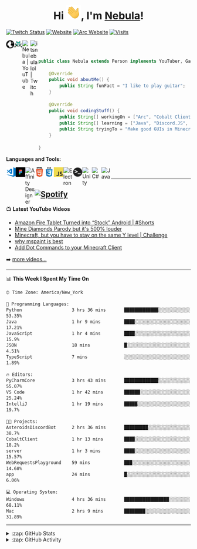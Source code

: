 <h1 align="center">Hi <img src="https://raw.githubusercontent.com/ABSphreak/ABSphreak/master/gifs/Hi.gif" width="40px" />, I'm <a href="https://www.youtube.com/channel/UCE86Qx7We3sZjgqMrX2yfyg">Nebula</a>!</h1><!-- 👋 -->

[![Twitch Status](https://img.shields.io/twitch/status/itsnebulalol?color=%239146FF&logo=twitch&style=flat-square)](https://twitch.tv/itsnebulalol)
[![Website](https://img.shields.io/website?label=nebulayt.xyz&url=https%3A%2F%2Fnebulayt.xyz&style=flat-square)][website]
[![Arc Website](https://img.shields.io/website?label=arcmc.cf&url=https%3A%2F%2Farcmc.cf&style=flat-square)][arcwebsite]
[![Visits](https://badges.pufler.dev/visits/itsnebulalol/itsnebulalol?logo=GitHub&label=github%20visits&color=blue&logoColor=white&style=flat-square)](https://github.com/itsnebulalol)

[<img align="left" alt="nebulayt.xyz" width="22px" src="https://raw.githubusercontent.com/iconic/open-iconic/master/svg/globe.svg" />][website]
[<img align="left" alt="theicemc.xyz" width="22px" src="images/theice.png" />][minecraft]
[<img align="left" alt="Nebula | YouTube" width="22px" src="https://cdn.jsdelivr.net/npm/simple-icons@v3/icons/youtube.svg" />][youtube]
[<img align="left" alt="itsnebulalol | Twitch" width="22px" src="https://images-wixmp-ed30a86b8c4ca887773594c2.wixmp.com/f/d3408e21-ecbb-4476-8e3b-ae5a845eb414/d9djk9s-3566ad4f-38d7-4721-a732-78e1f7246a7f.png/v1/fill/w_894,h_894,q_75,strp/logo_twitch_iosversion_by_akiruuu-d9djk9s.png?token=eyJ0eXAiOiJKV1QiLCJhbGciOiJIUzI1NiJ9.eyJpc3MiOiJ1cm46YXBwOjdlMGQxODg5ODIyNjQzNzNhNWYwZDQxNWVhMGQyNmUwIiwic3ViIjoidXJuOmFwcDo3ZTBkMTg4OTgyMjY0MzczYTVmMGQ0MTVlYTBkMjZlMCIsImF1ZCI6WyJ1cm46c2VydmljZTppbWFnZS5vcGVyYXRpb25zIl0sIm9iaiI6W1t7InBhdGgiOiIvZi9kMzQwOGUyMS1lY2JiLTQ0NzYtOGUzYi1hZTVhODQ1ZWI0MTQvZDlkams5cy0zNTY2YWQ0Zi0zOGQ3LTQ3MjEtYTczMi03OGUxZjcyNDZhN2YucG5nIiwid2lkdGgiOiI8PTg5NCIsImhlaWdodCI6Ijw9ODk0In1dXX0.Ij5_B7I3IffFzcK5WQLkTKTHJeK8Vb7kemkbGqhWCBk" />][twitch]

<br />
<!--## I'm a YouTuber, Gamer, and Developer!-->
<br />

```java
public class Nebula extends Person implements YouTuber, Gamer, Developer {
    
    @Override
    public void aboutMe() {
        public String funFact = "I like to play guitar";
    }
    
    @Override
    public void codingStuff() {
        public String[] workingOn = ["Arc", "Cobalt Client", "code-folder-generator", "nebulayt.xyz"];
        public String[] learning = ["Java", "Discord.JS", "Jekyll/Liquid"];
        public String tryingTo = "Make good GUIs in Minecraft Clients / Mods";
    }
    
}
```
<!---   🔭 I’m currently working on Cobalt Minecraft Client
-   🌱 I’m currently learning Java, Unity, and more!
-   🤔 I’m trying to make good GUIs in Minecraft Coder Pack
-   ⚡ Fun fact: I like to play guitar!-->

**Languages and Tools:**

<img align="left" alt="Visual Studio Code" width="26px" src="https://raw.githubusercontent.com/github/explore/80688e429a7d4ef2fca1e82350fe8e3517d3494d/topics/visual-studio-code/visual-studio-code.png" />
<img align="left" alt="Figma" width="26px" src="https://raw.githubusercontent.com/github/explore/05d0f0dfceafd861bdf2b53559399dae7b2e2d8b/topics/figma/figma.png" />
<img align="left" alt="Affinity Designer" width="26px" src="https://simpleicons.org/icons/affinitydesigner.svg" />
<img align="left" alt="HTML5" width="26px" src="https://raw.githubusercontent.com/github/explore/80688e429a7d4ef2fca1e82350fe8e3517d3494d/topics/html/html.png" />
<img align="left" alt="CSS3" width="26px" src="https://raw.githubusercontent.com/github/explore/80688e429a7d4ef2fca1e82350fe8e3517d3494d/topics/css/css.png" />
<img align="left" alt="JavaScript" width="26px" src="https://raw.githubusercontent.com/github/explore/80688e429a7d4ef2fca1e82350fe8e3517d3494d/topics/javascript/javascript.png" />
<img align="left" alt="Electron" width="26px" src="https://upload.wikimedia.org/wikipedia/commons/thumb/9/91/Electron_Software_Framework_Logo.svg/1200px-Electron_Software_Framework_Logo.svg.png" />
<img align="left" alt="HTML5" width="26px" src="https://raw.githubusercontent.com/github/explore/80688e429a7d4ef2fca1e82350fe8e3517d3494d/topics/terminal/terminal.png" />
<img align="left" alt="Unity" width="26px" src="https://gallery.leapmotion.com/wp-content/uploads/2016/12/unity-logo.png" />
<img align="left" alt="C#" width="26px" src="https://skillvalue.com/jobs/wp-content/uploads/sites/7/2019/01/csharp_logo.png" />
<img align="left" alt="Java" width="26px" src="http://www.athenaglobus.com/wp-content/uploads/2014/12/java-logo-png.png" />

<br />

---

[![Spotify](https://spotify-readme.itsnebulalol.vercel.app/api/spotify)](https://open.spotify.com/user/ednl3jpgrarpezv89mu6hhn2n)
---

📺 **Latest YouTube Videos**

<!-- YOUTUBE:START -->
- [Amazon Fire Tablet Turned into “Stock” Android | #Shorts](https://www.youtube.com/watch?v=x1BaWAyy45Y)
- [Mine Diamonds Parody but it's 500% louder](https://www.youtube.com/watch?v=ARJQsNlDoOE)
- [Minecraft, but you have to stay on the same Y level | Challenge](https://www.youtube.com/watch?v=LKX6_omq3f4)
- [why mspaint is best](https://www.youtube.com/watch?v=I1EUctrbNMU)
- [Add Dot Commands to your Minecraft Client](https://www.youtube.com/watch?v=wdsxKPLpoL4)
<!-- YOUTUBE:END -->

➡️ [more videos...][youtube]

<!--📕 **Latest Blog Posts**-->

<!-- BLOG-POST-LIST:START -->
<!-- BLOG-POST-LIST:END -->

<!--➡️ [more posts...][website]-->

---

<!--START_SECTION:waka-->
📊 **This Week I Spent My Time On** 

```text
⌚︎ Time Zone: America/New_York

💬 Programming Languages: 
Python                   3 hrs 36 mins       █████████████░░░░░░░░░░░░   53.35% 
Java                     1 hr 9 mins         ████░░░░░░░░░░░░░░░░░░░░░   17.21% 
JavaScript               1 hr 4 mins         ████░░░░░░░░░░░░░░░░░░░░░   15.9% 
JSON                     18 mins             █░░░░░░░░░░░░░░░░░░░░░░░░   4.51% 
TypeScript               7 mins              ░░░░░░░░░░░░░░░░░░░░░░░░░   1.89%

🔥 Editors: 
PyCharmCore              3 hrs 43 mins       █████████████░░░░░░░░░░░░   55.07% 
VS Code                  1 hr 42 mins        ██████░░░░░░░░░░░░░░░░░░░   25.24% 
IntelliJ                 1 hr 19 mins        █████░░░░░░░░░░░░░░░░░░░░   19.7%

🐱‍💻 Projects: 
AsteroidsDiscordBot      2 hrs 36 mins       █████████░░░░░░░░░░░░░░░░   38.7% 
CobaltClient             1 hr 13 mins        ████░░░░░░░░░░░░░░░░░░░░░   18.2% 
server                   1 hr 3 mins         ████░░░░░░░░░░░░░░░░░░░░░   15.57% 
WebRequestsPlayground    59 mins             ███░░░░░░░░░░░░░░░░░░░░░░   14.68% 
app                      24 mins             █░░░░░░░░░░░░░░░░░░░░░░░░   6.06%

💻 Operating System: 
Windows                  4 hrs 36 mins       █████████████████░░░░░░░░   68.11% 
Mac                      2 hrs 9 mins        ████████░░░░░░░░░░░░░░░░░   31.89%

```


<!--END_SECTION:waka-->

---

<details>
  <summary>:zap: GitHub Stats</summary>

<img align="left" alt="Nebula's Github Stats" src="https://github-readme-stats.itsnebulalol.vercel.app/api/top-langs/?username=itsnebulalol&show_icons=true&hide_border=true&theme=radical" />
  <img align="left" alt="Nebula's Github Stats" src="https://github-readme-stats.itsnebulalol.vercel.app/api?username=itsnebulalol&show_icons=true&hide_border=true&theme=radical" />
  
</details>

<details>
  <summary>:zap: GitHub Activity</summary>

  <!--START_SECTION:activity-->
1. 🗣 Commented on [#3](https://github.com/CobaltClient/cobaltclient/issues/3) in [CobaltClient/cobaltclient](https://github.com/CobaltClient/cobaltclient)
  <!--END_SECTION:activity-->
  
</details>

[website]: https://nebulayt.xyz
[arcwebsite]: https://arcmc.cf
[minecraft]: https://theicemc.xyz
[youtube]: https://www.youtube.com/channel/UCE86Qx7We3sZjgqMrX2yfyg
[twitch]: https://twitch.tv/itsnebulalol
